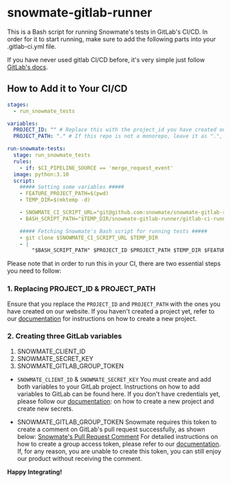 # snowmate-gitlab-runner
This is a Bash script for running Snowmate's tests in GitLab's CI/CD.
In order for it to start running, make sure to add the following parts into your .gitlab-ci.yml file.

If you have never used gitlab CI/CD before, it's very simple just follow [GitLab's docs](https://docs.gitlab.com/ee/ci/quick_start/).


## How to Add it to Your CI/CD ##

```yml
stages:
  - run_snowmate_tests

variables:
  PROJECT_ID: "" # Replace this with the project_id you have created on our website.
  PROJECT_PATH: "." # If this repo is not a monorepo, leave it as ".", otherwise, replace it with the relative path of the relevant service, e.g., "worker".

run-snowmate-tests:
  stage: run_snowmate_tests
  rules:
    - if: $CI_PIPELINE_SOURCE == 'merge_request_event'
  image: python:3.10
  script:
    ##### Setting some variables #####
    - FEATURE_PROJECT_PATH=$(pwd)
    - TEMP_DIR=$(mktemp -d)

    - SNOWMATE_CI_SCRIPT_URL="git@github.com:snowmate/snowmate-gitlab-runner.git"
    - BASH_SCRIPT_PATH="$TEMP_DIR/snowmate-gitlab-runner/gitlab-ci-runner.sh"

    ##### Fetching Snowmate's Bash script for running tests #####
    - git clone $SNOWMATE_CI_SCRIPT_URL $TEMP_DIR
    - |
        "$BASH_SCRIPT_PATH" $PROJECT_ID $PROJECT_PATH $TEMP_DIR $FEATURE_PROJECT_PATH

```

Please note that in order to run this in your CI, there are two essential steps you need to follow:

### 1. Replacing PROJECT_ID & PROJECT_PATH ###

Ensure that you replace the `PROJECT_ID` and `PROJECT_PATH` with the ones you have created on our website.
If you haven't created a project yet, refer to our [documentation](https://docs.snowmate.io/docs/create-a-new-snowmate-project) for instructions on how to create a new project.

### 2. Creating three GitLab variables ###

1. SNOWMATE_CLIENT_ID
2. SNOWMATE_SECRET_KEY
3. SNOWMATE_GITLAB_GROUP_TOKEN

- `SNOWMATE_CLIENT_ID` & `SNOWMATE_SECRET_KEY`
    You must create and add both variables to your GitLab project.
    Instructions on how to add variables to GitLab can be found here.
    If you don't have credentials yet, please follow our [documentation](https://docs.snowmate.io/docs/create-a-new-snowmate-project): on how to create a new project and create new secrets.



- SNOWMATE_GITLAB_GROUP_TOKEN
    Snowmate requires this token to create a comment on GitLab's pull request successfully, as shown below:
    [Snowmate's Pull Request Comment](https://github.com/snowmate/snowmate-gitlab-runner/blob/master/gitlab_comment.png)
    For detailed instructions on how to create a group access token, please refer to our [documentation](https://docs.snowmate.io/docs/create-a-new-snowmate-project).
    If, for any reason, you are unable to create this token, you can still enjoy our product without receiving the comment.

**Happy Integrating!**